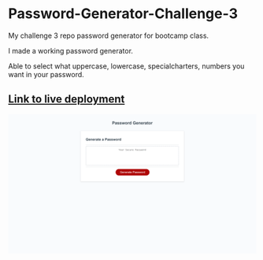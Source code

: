 # Password-Generator-Challenge-3

My challenge 3 repo password generator for bootcamp class. 

I made a working password generator.

Able to select what uppercase, lowercase, specialcharters, numbers you want in your password. 

## [Link to live deployment](https://antigravityrunner.github.io/Password-Generator-Challenge-3/)

![Fullpage screenshot my password generator](screenshots/PasswordGeneratorScreenshot.png)